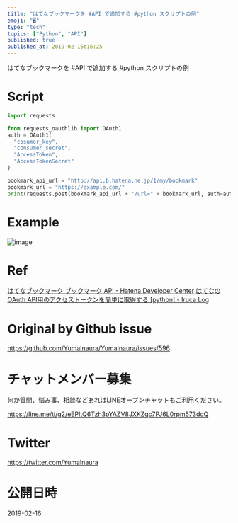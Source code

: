 ```yaml
---
title: "はてなブックマークを #API で追加する #python スクリプトの例"
emoji: "🖥"
type: "tech"
topics: ["Python", "API"]
published: true
published_at: 2019-02-16t16:25
---
```


はてなブックマークを #API で追加する #python スクリプトの例

# Script

```py
import requests

from requests_oauthlib import OAuth1
auth = OAuth1(
  "cosumer_key",
  "consumer_secret",
  "AccessToken",
  "AccessTokenSecret"
)

bookmark_api_url = "http://api.b.hatena.ne.jp/1/my/bookmark"
bookmark_url = "https://example.com/"
print(requests.post(bookmark_api_url + "?url=" + bookmark_url, auth=auth).content)
```

# Example

![image](https://user-images.githubusercontent.com/13635059/52896023-5d1e4180-3205-11e9-9ce0-934509a52327.png)

# Ref
[はてなブックマーク ブックマーク API - Hatena Developer Center](http://developer.hatena.ne.jp/ja/documents/bookmark/apis/rest/bookmark#post_my_bookmark_parameter_url)
[はてなのOAuth API用のアクセストークンを簡単に取得する [python] - Iruca Log](https://www.iruca21.com/entry/2017/05/24/090000)


# Original by Github issue

https://github.com/YumaInaura/YumaInaura/issues/596








<!-- Update From Qiita API -->

# チャットメンバー募集


何か質問、悩み事、相談などあればLINEオープンチャットもご利用ください。

https://line.me/ti/g2/eEPltQ6Tzh3pYAZV8JXKZqc7PJ6L0rpm573dcQ





# Twitter


https://twitter.com/YumaInaura


<!-- Update From Qiita API -->



# 公開日時

2019-02-16
